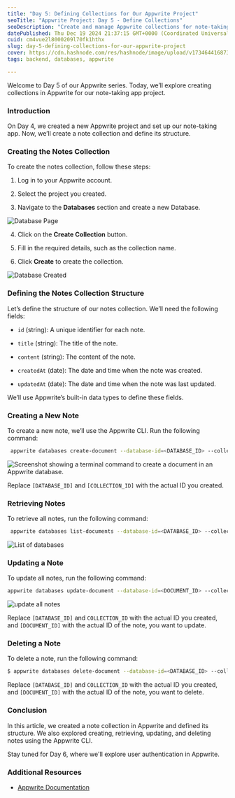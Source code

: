 ```yaml
---
title: "Day 5: Defining Collections for Our Appwrite Project"
seoTitle: "Appwrite Project: Day 5 - Define Collections"
seoDescription: "Create and manage Appwrite collections for note-taking. Step-by-step: define structure, perform operations"
datePublished: Thu Dec 19 2024 21:37:15 GMT+0000 (Coordinated Universal Time)
cuid: cm4vue2l8000209l70fk1hthx
slug: day-5-defining-collections-for-our-appwrite-project
cover: https://cdn.hashnode.com/res/hashnode/image/upload/v1734644168734/6408f0e9-f4d6-45d3-9e35-15e79c76fd92.png
tags: backend, databases, appwrite

---
```


Welcome to Day 5 of our Appwrite series. Today, we’ll explore creating collections in Appwrite for our note-taking app project.

### Introduction

On Day 4, we created a new Appwrite project and set up our note-taking app. Now, we’ll create a note collection and define its structure.

### Creating the Notes Collection

To create the notes collection, follow these steps:

1. Log in to your Appwrite account.
    
2. Select the project you created.
    
3. Navigate to the **Databases** section and create a new Database.
    
![Database Page](https://cdn.hashnode.com/res/hashnode/image/upload/v1734631492443/441faef8-8c4b-447c-a949-b7b2e032d728.png)
    
4. Click on the **Create Collection** button.
    
5. Fill in the required details, such as the collection name.
    
6. Click **Create** to create the collection.
    
![Database Created](https://cdn.hashnode.com/res/hashnode/image/upload/v1734631517034/e7be2bd0-2763-44ef-9eff-6fa66928060d.png)
    

### Defining the Notes Collection Structure

Let’s define the structure of our notes collection. We’ll need the following fields:

* `id` (string): A unique identifier for each note.
    
* `title` (string): The title of the note.
    
* `content` (string): The content of the note.
    
* `createdAt` (date): The date and time when the note was created.
    
* `updatedAt` (date): The date and time when the note was last updated.
    

We’ll use Appwrite’s built-in data types to define these fields.

### Creating a New Note

To create a new note, we’ll use the Appwrite CLI. Run the following command:

```bash
 appwrite databases create-document --database-id=<DATABASE_ID> --collection-id=<COLLECTION_ID> --document-id="unique()" --data '{"id": "1", "title": "My First Note", "content": "This is my First Note."}'
```

![Screenshot showing a terminal command to create a document in an Appwrite database.](https://cdn.hashnode.com/res/hashnode/image/upload/v1734641909643/23afb3f1-17f8-4522-a166-8683e6ecd35b.png)

Replace `[DATABASE_ID]` and `[COLLECTION_ID]` with the actual ID you created.

### Retrieving Notes

To retrieve all notes, run the following command:

```bash
 appwrite databases list-documents --database-id=<DATABASE_ID> --collection-id=<COLLECTION_ID>
```

![List of databases](https://cdn.hashnode.com/res/hashnode/image/upload/v1734642319940/f791c4c6-b13f-417e-8b93-cd72cd0b723b.png)

### Updating a Note

To update all notes, run the following command:

```bash
appwrite databases update-document --database-id=<DOCUMENT_ID> --collection-id=<COLLECTION_ID> --document-id=<DOCUMENT_ID> --data '{"id": "1001", "title": "My second note", "content": "This command used to update the document"}'
```

![update all notes](https://cdn.hashnode.com/res/hashnode/image/upload/v1734642742287/79a80fc0-0157-4bc3-96c0-508b6f71b125.png)

Replace `[DATABASE_ID]` and `COLLECTION_ID` with the actual ID you created, and `[DOCUMENT_ID]` with the actual ID of the note, you want to update.

### Deleting a Note

To delete a note, run the following command:

```bash
$ appwrite databases delete-document --database-id=<DATABASE_ID> --collection-id=<COLLECTION_ID> --document-id=<DOCUMENT_ID>
```

Replace `[DATABASE_ID]` and `COLLECTION_ID` with the actual ID you created, and `[DOCUMENT_ID]` with the actual ID of the note, you want to delete.

### Conclusion

In this article, we created a note collection in Appwrite and defined its structure. We also explored creating, retrieving, updating, and deleting notes using the Appwrite CLI.

Stay tuned for Day 6, where we'll explore user authentication in Appwrite.

### Additional Resources

* [Appwrite Documentation](https://appwrite.io/docs)